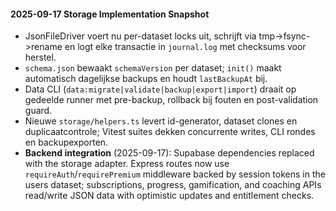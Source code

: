 
#### 2025-09-17 Storage Implementation Snapshot
- JsonFileDriver voert nu per-dataset locks uit, schrijft via tmp->fsync->rename en logt elke transactie in `journal.log` met checksums voor herstel.
- `schema.json` bewaakt `schemaVersion` per dataset; `init()` maakt automatisch dagelijkse backups en houdt `lastBackupAt` bij.
- Data CLI (`data:migrate|validate|backup|export|import`) draait op gedeelde runner met pre-backup, rollback bij fouten en post-validation guard.
- Nieuwe `storage/helpers.ts` levert id-generator, dataset clones en duplicaatcontrole; Vitest suites dekken concurrente writes, CLI rondes en backupexporten.
- **Backend integration** (2025-09-17): Supabase dependencies replaced with the storage adapter. Express routes now use `requireAuth`/`requirePremium` middleware backed by session tokens in the users dataset; subscriptions, progress, gamification, and coaching APIs read/write JSON data with optimistic updates and entitlement checks.
